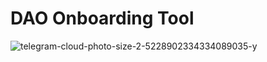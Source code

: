 # DAO Onboarding Tool

![telegram-cloud-photo-size-2-5228902334334089035-y](https://user-images.githubusercontent.com/7644450/154854078-1266cd2d-e56a-4d70-a973-f58a7ab074b3.jpg)
